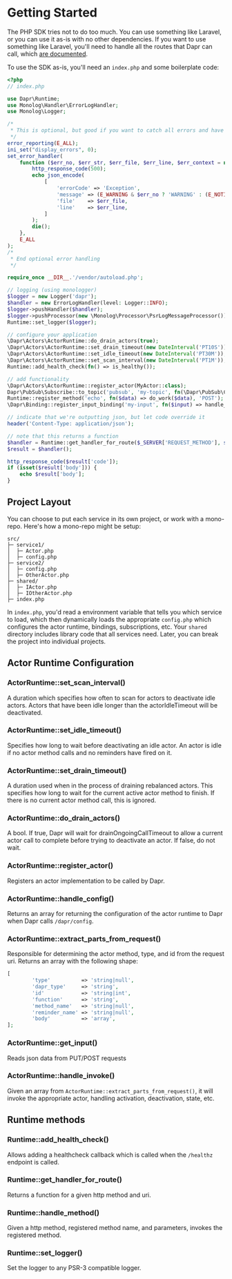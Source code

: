 # Getting Started

The PHP SDK tries not to do too much. You can use something like Laravel, or you can use it as-is with no other
dependencies. If you want to use something like Laravel, you'll need to handle all the routes that Dapr can call, which
[are documented](https://docs.dapr.io/reference/api/).

To use the SDK as-is, you'll need an `index.php` and some boilerplate code:

```php
<?php
// index.php

use Dapr\Runtime;
use Monolog\Handler\ErrorLogHandler;
use Monolog\Logger;

/*
 * This is optional, but good if you want to catch all errors and have them bubble up as exceptions.
 */
error_reporting(E_ALL);
ini_set("display_errors", 0);
set_error_handler(
    function ($err_no, $err_str, $err_file, $err_line, $err_context = null) {
        http_response_code(500);
        echo json_encode(
            [
                'errorCode' => 'Exception',
                'message' => (E_WARNING & $err_no ? 'WARNING' : (E_NOTICE & $err_no ? 'NOTICE' : (E_ERROR & $err_no ? 'ERROR' : 'OTHER'))) . ': ' . $err_str,
                'file'    => $err_file,
                'line'    => $err_line,
            ]
        );
        die();
    },
    E_ALL
);
/*
 * End optional error handling
 */

require_once __DIR__.'/vendor/autoload.php';

// logging (using monologger)
$logger = new Logger('dapr');
$handler = new ErrorLogHandler(level: Logger::INFO);
$logger->pushHandler($handler);
$logger->pushProcessor(new \Monolog\Processor\PsrLogMessageProcessor());
Runtime::set_logger($logger);

// configure your application
\Dapr\Actors\ActorRuntime::do_drain_actors(true);
\Dapr\Actors\ActorRuntime::set_drain_timeout(new DateInterval('PT10S'));
\Dapr\Actors\ActorRuntime::set_idle_timeout(new DateInterval('PT30M'));
\Dapr\Actors\ActorRuntime::set_scan_interval(new DateInterval('PT1M'));
Runtime::add_health_check(fn() => is_healthy());

// add functionality
\Dapr\Actors\ActorRuntime::register_actor(MyActor::class);
Dapr\PubSub\Subscribe::to_topic('pubsub', 'my-topic', fn(\Dapr\PubSub\CloudEvent $event) => do_work($event));
Runtime::register_method('echo', fn($data) => do_work($data), 'POST');
\Dapr\Binding::register_input_binding('my-input', fn($input) => handle_input($input));

// indicate that we're outputting json, but let code override it
header('Content-Type: application/json');

// note that this returns a function
$handler = Runtime::get_handler_for_route($_SERVER['REQUEST_METHOD'], strtok($_SERVER['REQUEST_URI'], '?'));
$result = $handler();

http_response_code($result['code']);
if (isset($result['body'])) {
    echo $result['body'];
}
```

## Project Layout

You can choose to put each service in its own project, or work with a mono-repo. Here's how a mono-repo might be setup:

```
src/
├─ service1/
│  ├─ Actor.php
│  ├─ config.php
├─ service2/
│  ├─ config.php
│  ├─ OtherActor.php
├─ shared/
│  ├─ IActor.php
│  ├─ IOtherActor.php
├─ index.php
```

In `index.php`, you'd read a environment variable that tells you which service to load, which then dynamically loads the
appropriate `config.php` which configures the actor runtime, bindings, subscriptions, etc. Your `shared` directory
includes library code that all services need. Later, you can break the project into individual projects.

## Actor Runtime Configuration

### ActorRuntime::set_scan_interval()

A duration which specifies how often to scan for actors to deactivate idle actors. Actors that have been idle longer
than the actorIdleTimeout will be deactivated.

### ActorRuntime::set_idle_timeout()

Specifies how long to wait before deactivating an idle actor. An actor is idle if no actor method calls and no reminders
have fired on it.

### ActorRuntime::set_drain_timeout()

A duration used when in the process of draining rebalanced actors. This specifies how long to wait for the current
active actor method to finish. If there is no current actor method call, this is ignored.

### ActorRuntime::do_drain_actors()

A bool. If true, Dapr will wait for drainOngoingCallTimeout to allow a current actor call to complete before trying to
deactivate an actor. If false, do not wait.

### ActorRuntime::register_actor()

Registers an actor implementation to be called by Dapr.

### ActorRuntime::handle_config()

Returns an array for returning the configuration of the actor runtime to Dapr when Dapr calls `/dapr/config`.

### ActorRuntime::extract_parts_from_request()

Responsible for determining the actor method, type, and id from the request uri. Returns an array with the following
shape:

```php
[
        'type'          => 'string|null',
        'dapr_type'     => 'string',
        'id'            => 'string|int',
        'function'      => 'string',
        'method_name'   => 'string|null',
        'reminder_name' => 'string|null',
        'body'          => 'array',
];
```

### ActorRuntime::get_input()

Reads json data from PUT/POST requests

### ActorRuntime::handle_invoke()

Given an array from `ActorRuntime::extract_parts_from_request()`, it will invoke the appropriate actor, handling
activation, deactivation, state, etc.

## Runtime methods

### Runtime::add_health_check()

Allows adding a healthcheck callback which is called when the `/healthz` endpoint is called.

### Runtime::get_handler_for_route()

Returns a function for a given http method and uri.

### Runtime::handle_method()

Given a http method, registered method name, and parameters, invokes the registered method.

### Runtime::set_logger()

Set the logger to any PSR-3 compatible logger.
